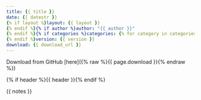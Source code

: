 ```yaml
---
title: {{ title }}
date: {{ datestr }}
{% if layout %}layout: {{ layout }}
{% endif %}{% if author %}author: "{{ author }}"
{% endif %}{% if categories %}categories: {% for category in categories %}{{ category }}{% if forloop.last %}{% else %},{% endif %}{% endfor %}
{% endif %}version: {{ version }}
download: {{ download_url }}
---
```


Download from GitHub [here]({% raw %}{{ page.download }}{% endraw %})

{% if header %}{{ header }}{% endif %}

{{ notes }}
